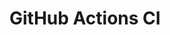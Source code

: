 # GitHub Actions CI


































































































































































































































































































































































































































































































































































































































































































































































































































































































































































































































































































































































































































